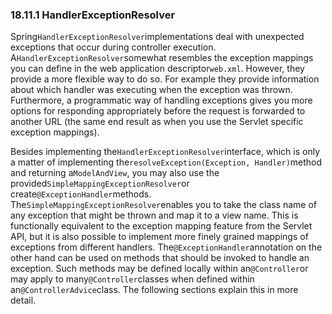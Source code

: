 ### 18.11.1 HandlerExceptionResolver

Spring`HandlerExceptionResolver`implementations deal with unexpected exceptions that occur during controller execution. A`HandlerExceptionResolver`somewhat resembles the exception mappings you can define in the web application descriptor`web.xml`. However, they provide a more flexible way to do so. For example they provide information about which handler was executing when the exception was thrown. Furthermore, a programmatic way of handling exceptions gives you more options for responding appropriately before the request is forwarded to another URL \(the same end result as when you use the Servlet specific exception mappings\).

Besides implementing the`HandlerExceptionResolver`interface, which is only a matter of implementing the`resolveException(Exception, Handler)`method and returning a`ModelAndView`, you may also use the provided`SimpleMappingExceptionResolver`or create`@ExceptionHandler`methods. The`SimpleMappingExceptionResolver`enables you to take the class name of any exception that might be thrown and map it to a view name. This is functionally equivalent to the exception mapping feature from the Servlet API, but it is also possible to implement more finely grained mappings of exceptions from different handlers. The`@ExceptionHandler`annotation on the other hand can be used on methods that should be invoked to handle an exception. Such methods may be defined locally within an`@Controller`or may apply to many`@Controller`classes when defined within an`@ControllerAdvice`class. The following sections explain this in more detail.

